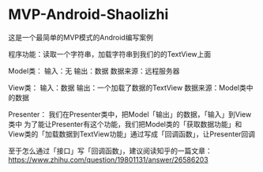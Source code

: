 # MVP-Android-Shaolizhi
这是一个最简单的MVP模式的Android编写案例

程序功能：读取一个字符串，加载字符串到我们的的TextView上面

Model类：
输入：无
输出：数据
数据来源：远程服务器


View类：
输入：数据
输出：一个加载了数据的TextView
数据来源：Model类中的数据

Presenter：
我们在Presenter类中，把Model「输出」的数据，「输入」到View类中
为了能让Presenter有这个功能，我们把Model类的「获取数据功能」和View类的「加载数据到TextView功能」通过写成「回调函数」，让Presenter回调

至于怎么通过「接口」写「回调函数」，建议阅读知乎的一篇文章：
https://www.zhihu.com/question/19801131/answer/26586203
